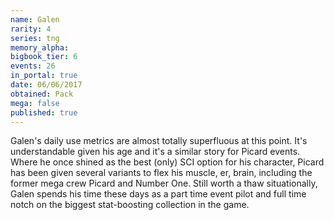 ```yaml
---
name: Galen
rarity: 4
series: tng
memory_alpha:
bigbook_tier: 6
events: 26
in_portal: true
date: 06/06/2017
obtained: Pack
mega: false
published: true
---
```


Galen's daily use metrics are almost totally superfluous at this point. It's understandable given his age and it's a similar story for Picard events. Where he once shined as the best (only) SCI option for his character, Picard has been given several variants to flex his muscle, er, brain, including the former mega crew Picard and Number One. Still worth a thaw situationally, Galen spends his time these days as a part time event pilot and full time notch on the biggest stat-boosting collection in the game.
